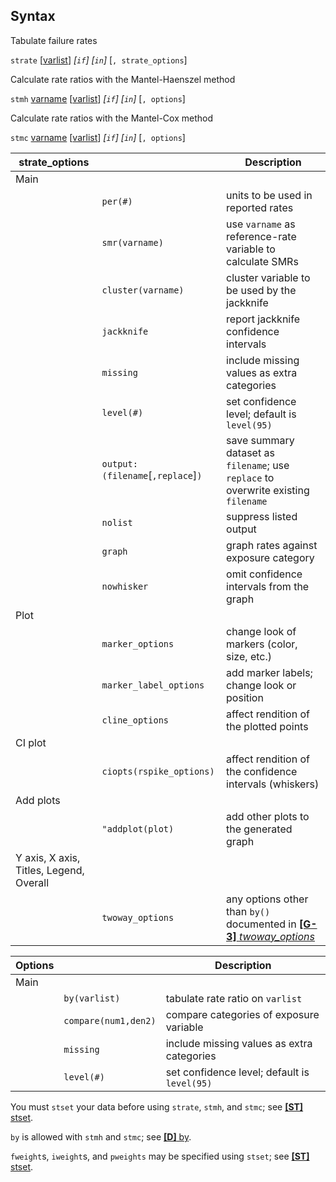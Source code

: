## Syntax

Tabulate failure rates

`strate`
\[[varlist](http://www.stata.com/help.cgi?varlist)\]
_\[`if`\] \[`in`\]_ \[`, strate_options`\]

Calculate rate ratios with the Mantel-Haenszel method

`stmh`
[varname](http://www.stata.com/help.cgi?varname)
\[[varlist](http://www.stata.com/help.cgi?varlist)\]
_\[`if`\] \[`in`\]_ \[`, options`\]

Calculate rate ratios with the Mantel-Cox method

`stmc`
[varname](http://www.stata.com/help.cgi?varname)
\[[varlist](http://www.stata.com/help.cgi?varlist)\]
_\[`if`\] \[`in`\]_ \[`, options`\]

| strate\_options                         |                                       | Description                                                                                                                                                           |
|-----------------------------------------|---------------------------------------|-----------------------------------------------------------------------------------------------------------------------------------------------------------------------|
| Main                                    |                                       |                                                                                                                                                                       |
|                                         | `per(#)`                              | units to be used in reported rates                                                                                                                                    |
|                                         | `smr(varname)`                        | use `varname` as reference-rate variable to calculate SMRs                                                                                                            |
|                                         | `cluster(varname)`                    | cluster variable to be used by the jackknife                                                                                                                          |
|                                         | `jackknife`                           | report jackknife confidence intervals                                                                                                                                 |
|                                         | `missing`                             | include missing values as extra categories                                                                                                                            |
|                                         | `level(#)`                            | set confidence level; default is `level(95)`                                                                                                                          |
|                                         | `output:(filename`\[`,replace`\]`)` | save summary dataset as `filename`; use `replace` to overwrite existing `filename`                                                                                    |
|                                         | `nolist`                              | suppress listed output                                                                                                                                                |
|                                         | `graph`                               | graph rates against exposure category                                                                                                                                 |
|                                         | `nowhisker`                           | omit confidence intervals from the graph                                                                                                                              |
| Plot                                    |                                       |                                                                                                                                                                       |
|                                         | `marker_options`                      | change look of markers (color, size, etc.)                                                                                                                            |
|                                         | `marker_label_options`                | add marker labels; change look or position                                                                                                                            |
|                                         | `cline_options`                       | affect rendition of the plotted points                                                                                                                                |
| CI plot                                 |                                       |                                                                                                                                                                       |
|                                         | `ciopts(rspike_options)`              | affect rendition of the confidence intervals (whiskers)                                                                                                               |
| Add plots                               |                                       |                                                                                                                                                                       |
|                                         | `"addplot(plot)`                      | add other plots to the generated graph                                                                                                                                |
| Y axis, X axis, Titles, Legend, Overall |                                       |                                                                                                                                                                       |
|                                         | `twoway_options`                      | any options other than `by()` documented in [<strong>[G-3]</strong> <em>twoway_options</em>](http://www.stata.com/help.cgi?twoway_options) |

| Options |                      | Description                                  |
|---------|----------------------|----------------------------------------------|
| Main    |                      |                                              |
|         | `by(varlist)`        | tabulate rate ratio on `varlist`             |
|         | `compare(num1,den2)` | compare categories of exposure variable      |
|         | `missing`            | include missing values as extra categories   |
|         | `level(#)`           | set confidence level; default is `level(95)` |

You must `stset` your data before using `strate`, `stmh`, and `stmc`;
see
[<strong>[ST]</strong> stset](http://www.stata.com/help.cgi?stset).

`by` is allowed with `stmh` and `stmc`; see
[<strong>[D]</strong> by](http://www.stata.com/help.cgi?by).

`fweight`s, `iweight`s, and `pweights` may be specified using `stset`;
see
[<strong>[ST]</strong> stset](http://www.stata.com/help.cgi?stset).
